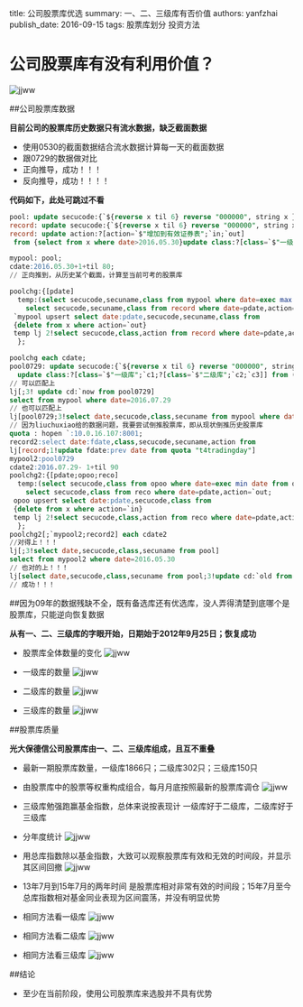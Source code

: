 title: 公司股票库优选
summary: 一、二、三级库有否价值
authors: yanfzhai
publish\_date: 2016-09-15
tags: 股票库划分
	  投资方法


# 公司股票库有没有利用价值？


![jjww](..\pics\perfect\dragen.png)

##公司股票库数据

**目前公司的股票库历史数据只有流水数据，缺乏截面数据**

- 使用0530的截面数据结合流水数据计算每一天的截面数据
- 跟0729的数据做对比
- 正向推导，成功！！！
- 反向推导，成功！！！！

**代码如下，此处可跳过不看**

```SQL
pool: update secucode:{`${reverse x til 6} reverse "000000", string x } each secucode from("DSSS";enlist",") 0: `:pool20160530.csv;
record: update secucode:{`${reverse x til 6} reverse "000000", string x } each secucode from("DTSSSS";enlist",") 0: `:record.csv;
record: update action:?[action=`$"增加到有效证券表";`in;`out]
 from {select from x where date>2016.05.30}update class:?[class=`$"一级库";`c1;?[class=`$"二级库";`c2;`c3]] from record;

mypool: pool;
cdate:2016.05.30+1+til 80;
// 正向推到，从历史某个截面，计算至当前可考的股票库

poolchg:{[pdate]
  temp:(select secucode,secuname,class from mypool where date=exec max date from mypool where date<pdate),
	select secucode,secuname,class from record where date=pdate,action=`in;
 `mypool upsert select date:pdate,secucode,secuname,class from
 {delete from x where action=`out}
 temp lj 2!select secucode,class,action from record where date=pdate,action=`out;
  };

poolchg each cdate;
pool0729: update secucode:{`${reverse x til 6} reverse "000000", string x } each secucode from 
  update class:?[class=`$"一级库";`c1;?[class=`$"二级库";`c2;`c3]] from ("DSS";enlist",") 0: `:class0729.csv;
// 可以匹配上
lj[;3! update cd:`now from pool0729]
select from mypool where date=2016.07.29
// 也可以匹配上
lj[pool0729;3!select date,secucode,class,secuname from mypool where date=2016.07.29]
// 因为liuchuxiao给的数据问题，我要尝试倒推股票库，即从现状倒推历史股票库
quota : hopen `:10.0.16.107:8001;
record2:select date:fdate,class,secucode,secuname,action from
lj[record;1!update fdate:prev date from quota "t4tradingday"]
mypool2:pool0729
cdate2:2016.07.29- 1+til 90
poolchg2:{[pdate;opoo;reco]
  temp:(select secucode,class from opoo where date=exec min date from opoo where date>pdate),
	select secucode,class from reco where date=pdate,action=`out;
 opoo upsert select date:pdate,secucode,class from
 {delete from x where action=`in}
 temp lj 2!select secucode,class,action from reco where date=pdate,action=`in;
  };
poolchg2[;`mypool2;record2] each cdate2
//对得上！！！
lj[;3!select date,secucode,class,secuname from pool]
select from mypool2 where date=2016.05.30
// 也对的上！！！
lj[select date,secucode,class,secuname from pool;3!update cd:`old from select from mypool2 where date=2016.05.30]
// 成功！！！
```

##因为09年的数据残缺不全，既有备选库还有优选库，没人弄得清楚到底哪个是股票库，只能逆向恢复数据

**从有一、二、三级库的字眼开始，日期始于2012年9月25日；恢复成功**

- 股票库全体数量的变化
  ![jjww](..\pics\stockpool\stockp_total.png)

- 一级库的数量
  ![jjww](..\pics\stockpool\c1.png)

- 二级库的数量
  ![jjww](..\pics\stockpool\c2.png)

- 三级库的数量
  ![jjww](..\pics\stockpool\c3.png)


##股票库质量

**光大保德信公司股票库由一、二、三级库组成，且互不重叠**

- 最新一期股票库数量，一级库1866只；二级库302只；三级库150只

- 由股票库中的股票等权重构成组合，每月月底按照最新的股票库调仓
  ![jjww](..\pics\stockpool\stockpoolperf.png)

- 三级库勉强跑赢基金指数，总体来说按表现计 一级库好于二级库，二级库好于三级库

- 分年度统计
  ![jjww](..\pics\stockpool\table4pool.png)

- 用总库指数除以基金指数，大致可以观察股票库有效和无效的时间段，并显示其区间回撤
  ![jjww](..\pics\stockpool\backword.png)

- 13年7月到15年7月的两年时间 是股票库相对非常有效的时间段；15年7月至今 总库指数相对基金同业表现为区间震荡，并没有明显优势

- 相同方法看一级库
  ![jjww](..\pics\stockpool\bkc1.png)
- 相同方法看二级库
  ![jjww](..\pics\stockpool\bkc2.png)
- 相同方法看三级库
  ![jjww](..\pics\stockpool\bkc3.png)

##结论
-  至少在当前阶段，使用公司股票库来选股并不具有优势

